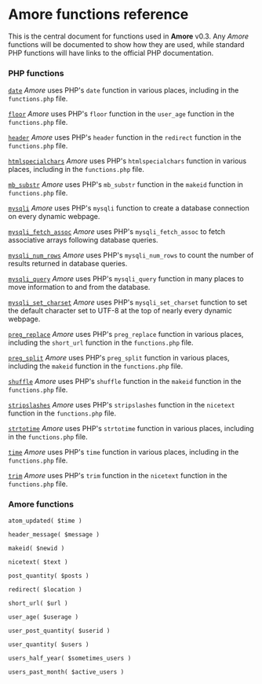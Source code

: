 # **Amore** functions reference

This is the central document for functions used in **Amore** v0.3. Any *Amore* functions will be documented to show how they are used, while standard PHP functions will have links to the official PHP documentation.

### PHP functions
[`date`](https://www.php.net/manual/en/function.date.php) *Amore* uses PHP's `date` function in various places, including in the `functions.php` file.

[`floor`](https://www.php.net/manual/en/function.floor.php) *Amore* uses PHP's `floor` function in the `user_age` function in the `functions.php` file.

[`header`](https://www.php.net/manual/en/function.header.php) *Amore* uses PHP's `header` function in the `redirect` function in the `functions.php` file.

[`htmlspecialchars`](https://www.php.net/manual/en/function.htmlspecialchars.php) *Amore* uses PHP's `htmlspecialchars` function in various places, including in the `functions.php` file.

[`mb_substr`](https://www.php.net/manual/en/function.mb-substr.php) *Amore* uses PHP's `mb_substr` function in the `makeid` function in `functions.php` file.

[`mysqli`](https://www.php.net/manual/en/mysqli.construct.php) *Amore* uses PHP's `mysqli` function to create a database connection on every dynamic webpage.

[`mysqli_fetch_assoc`](https://www.php.net/manual/en/mysqli-result.fetch-assoc.php) *Amore* uses PHP's `mysqli_fetch_assoc` to fetch associative arrays following database queries.

[`mysqli_num_rows`](https://php.net/manual/en/mysqli-result.num-rows.php) *Amore* uses PHP's `mysqli_num_rows` to count the number of results returned in database queries.

[`mysqli_query`](https://www.php.net/manual/en/mysqli.query.php) *Amore* uses PHP's `mysqli_query` function in many places to move information to and from the database.

[`mysqli_set_charset`](https://www.php.net/manual/en/mysqli.set-charset.php) *Amore* uses PHP's `mysqli_set_charset` function to set the default character set to UTF-8 at the top of nearly every dynamic webpage.

[`preg_replace`](https://www.php.net/manual/en/function.preg-replace.php) *Amore* uses PHP's `preg_replace` function in various places, including the `short_url` function in the `functions.php` file.

[`preg_split`](https://www.php.net/manual/en/function.preg-split.php) *Amore* uses PHP's `preg_split` function in various places, including the `makeid` function in the `functions.php` file.

[`shuffle`](https://www.php.net/manual/en/function.shuffle.php) *Amore* uses PHP's `shuffle` function in the `makeid` function in the `functions.php` file.

[`stripslashes`](https://www.php.net/manual/en/function.stripslashes.php) *Amore* uses PHP's `stripslashes` function in the `nicetext` function in the `functions.php` file.

[`strtotime`](https://www.php.net/manual/en/function.strtotime.php) *Amore* uses PHP's `strtotime` function in various places, including in the `functions.php` file.

[`time`](https://www.php.net/manual/en/function.time.php) *Amore* uses PHP's `time` function in various places, including in the `functions.php` file.

[`trim`](https://www.php.net/manual/en/function.trim.php) *Amore* uses PHP's `trim` function in the `nicetext` function in the `functions.php` file.

### **Amore** functions
`atom_updated( $time )`

`header_message( $message )`

`makeid( $newid )`

`nicetext( $text )`

`post_quantity( $posts )`

`redirect( $location )`

`short_url( $url )`

`user_age( $userage )`

`user_post_quantity( $userid )`

`user_quantity( $users )`

`users_half_year( $sometimes_users )`

`users_past_month( $active_users )`
